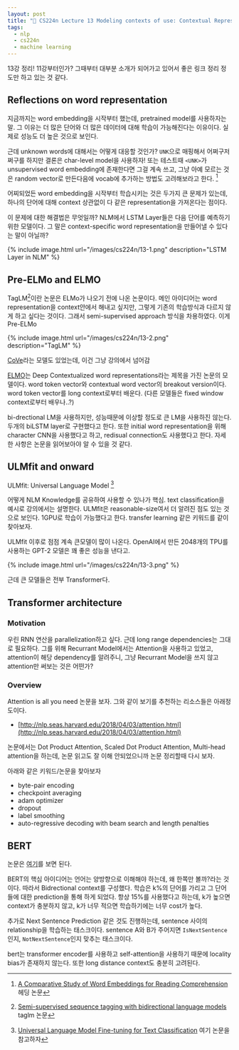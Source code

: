 ```yaml
---
layout: post
title: "📕 CS224n Lecture 13 Modeling contexts of use: Contextual Representations and Pretraining"
tags:
  - nlp
  - cs224n
  - machine learning
---
```


13강 정리! 11강부터인가? 그때부터 대부분 소개가 되어가고 있어서 좋은 링크 정리 정도만 하고 있는 것 같다.

## Reflections on word representation

지금까지는 word embedding을 시작부터 했는데, pretrained model를 사용하자는 말. 그 이유는 더 많은 단어와 더 많은 데이터에 대해 학습이 가능해진다는 이유이다. 실제로 성능도 더 높은 것으로 보인다.

근데 unknown words에 대해서는 어떻게 대응할 것인가? `UNK`으로 매핑해서 어쩌구저쩌구를 하지만 결론은 char-level model을 사용하자! 또는 테스트때 `<UNK>`가 unsupervised word embedding에 존재한다면 그걸 계속 쓰고, 그냥 아예 모르는 것은 random vector로 만든다음에 vocab에 추가하는 방법도 고려해보라고 한다. [^Dhingra2017]

[^Dhingra2017]: [A Comparative Study of Word Embeddings for Reading Comprehension](https://arxiv.org/abs/1703.00993) 헤딩 논문

어찌되었든 word embedding을 시작부터 학습시키는 것은 두가지 큰 문제가 있는데, 하나의 단어에 대해 context 상관없이 다 같은 representation을 가져온다는 점이다.

이 문제에 대한 해결법은 무엇일까? NLM에서 LSTM Layer들은 다음 단어를 예측하기 위한 모델이다. 그 말은 context-specific word representation을 만들어낼 수 있다는 말이 아닐까?

{% include image.html url="/images/cs224n/13-1.png" description="LSTM Layer in NLM" %}

## Pre-ELMo and ELMO

TagLM[^TagLM]이란 논문은 ELMo가 나오기 전에 나온 논문이다. 메인 아이디어는 word representation을 context안에서 해내고 싶지만, 그렇게 기존의 학습방식과 다르지 않게 하고 싶다는 것이다. 그래서 semi-supervised approach 방식을 차용하였다. 이게 Pre-ELMo

[^TagLM]: [Semi-supervised sequence tagging with bidirectional language models](https://arxiv.org/abs/1705.00108) taglm 논문

{% include image.html url="/images/cs224n/13-2.png" description="TagLM" %}

[CoVe](https://arxiv.org/pdf/1708.00107.pdf)라는 모델도 있었는데, 이건 그냥 강의에서 넘어감

[ELMO](https://arxiv.org/abs/1802.05365)는 Deep Contextualized word representations라는 제목을 가진 논문의 모델이다. word token vector와 contextual word vector의 breakout version이다. word token vector를 long context로부터 배운다. (다른 모델들은 fixed window context로부터 배우나..?)

bi-drectional LM을 사용하지만, 성능때문에 이상할 정도로 큰 LM을 사용하진 않는다. 두개의 biLSTM layer로 구현했다고 한다. 또한 initial word representation을 위해 character CNN을 사용했다고 하고, redisual connection도 사용했다고 한다. 자세한 사항은 논문을 읽어보아야 알 수 있을 것 같다.

## ULMfit and onward

ULMfit: Universal Language Model [^ULM]

어떻게 NLM Knowledge를 공유하여 사용할 수 있나가 핵심. text classification을 예시로 강의에서는 설명한다. ULMfit은 reasonable-size여서 더 알려진 점도 있는 것으로 보인다. 1GPU로 학습이 가능했다고 한다. transfer learning 같은 키워드를 같이 찾아보자.

[^ULM]: [Universal Language Model Fine-tuning for Text Classification](https://arxiv.org/abs/1801.06146) 여기 논문을 참고하자

ULMfit 이후로 점점 계속 큰모델이 많이 나온다. OpenAI에서 만든 2048개의 TPU를 사용하는 GPT-2 모델은 꽤 좋은 성능을 낸다고.

{% include image.html url="/images/cs224n/13-3.png" %}

근데 큰 모델들은 전부 Transformer다.

## Transformer architecture

### Motivation

우린 RNN 연산을 parallelization하고 싶다. 근데 long range dependencies는 그대로 필요하다. 그를 위해 Recurrant Model에서는 Attention을 사용하고 있었고, attention이 해당 dependency를 알려주니, 그냥 Recurrant Model을 쓰지 않고 attention만 써보는 것은 어떤가?

### Overview

Attention is all you need 논문을 보자. 그와 같이 보기를 추천하는 리소스들은 아래정도이다.

* [http://nlp.seas.harvard.edu/2018/04/03/attention.html](http://nlp.seas.harvard.edu/2018/04/03/attention.html)

논문에서는 Dot Product Attention, Scaled Dot Product Attention, Multi-head attention을 하는데, 논문 읽고도 잘 이해 안되었으니까 논문 정리할때 다시 보자.

아래와 같은 키워드/논문을 찾아보자

* byte-pair encoding
* checkpoint averaging
* adam optimizer
* dropout
* label smoothing
* auto-regressive decoding with beam search and length penalties

## BERT

논문은 [여기](https://arxiv.org/abs/1810.04805)를 보면 된다.

BERT의 핵심 아이디어는 언어는 양방향으로 이해해야 하는데, 왜 한쪽만 볼까?라는 것이다. 따라서 Bidrectional context를 구성했다. 학습은 k%의 단어를 가리고 그 단어들에 대한 prediction을 통해 하게 되었다. 항상 15%를 사용했다고 하는데, k가 높으면 context가 충분하지 않고, k가 너무 적으면 학습하기에는 너무 cost가 높다.

추가로 Next Sentence Prediction 같은 것도 진행하는데, sentence 사이의 relationship을 학습하는 태스크이다. sentence A와 B가 주어지면 `IsNextSentence`인지, `NotNextSentence`인지 맞추는 태스크이다.

bert는 transformer encoder를 사용하고 self-attention을 사용하기 때문에 locality bias가 존재하지 않는다. 또한 long distance context도 충분히 고려된다.
